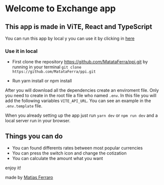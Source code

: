 # Welcome to Exchange app

## This app is made in ViTE, React and TypeScript

You can run this app by local y you can use it by clicking in [here](https://ppi-challenge.netlify.app)

### Use it in local

- First clone the repository https://github.com/MatataFerra/ppi.git by running in your terminal `git clone https://github.com/MatataFerra/ppi.git`

- Run yarn install or npm install

After you will download all the dependencies create an enviroment file. Only you need to create in the root file a file who named `.env`. In this file you will add the following variables `VITE_API_URL`. You can see an example in the `.env.template` file.

When you already setting up the app just run `yarn dev` or `npm run dev` and a local server run in your browser.

## Things you can do

- You can found differents rates between most popular currencies
- You can press the switch icon and change the cotization
- You can calculate the amount what you want

enjoy it!

made by [Matias Ferraro](https://matataferra.com.ar)
